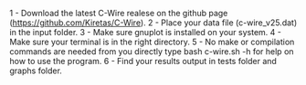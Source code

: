 1 - Download the latest C-Wire realese on the github page (https://github.com/Kiretas/C-Wire).
2 - Place your data file (c-wire_v25.dat) in the input folder.
3 - Make sure gnuplot is installed on your system.
4 - Make sure your terminal is in the right directory.
5 - No make or compilation commands are needed from you directly type bash c-wire.sh -h for help on how to use the program.
6 - Find your results output in tests folder and graphs folder.
